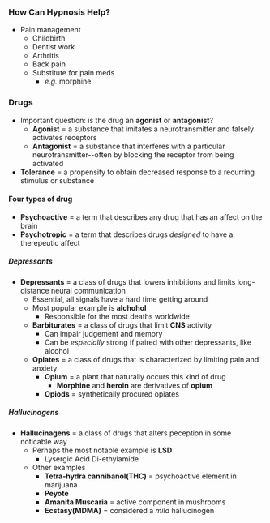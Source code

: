 ### How Can Hypnosis Help?
- Pain management
    * Childbirth
    * Dentist work
    * Arthritis
    * Back pain
    * Substitute for pain meds
        + *e.g.* morphine

### Drugs
- Important question: is the drug an **agonist** or **antagonist**?
    * **Agonist** = a substance that imitates a neurotransmitter and falsely activates receptors
    * **Antagonist** = a substance that interferes with a particular neurotransmitter--often by blocking the receptor from being activated
- **Tolerance** = a propensity to obtain decreased response to a recurring stimulus or substance


#### Four types of drug
- **Psychoactive** = a term that describes any drug that has an affect on the brain
- **Psychotropic** = a term that describes drugs *designed* to have a therepeutic affect


##### Depressants
- **Depressants** = a class of drugs that lowers inhibitions and limits long-distance neural communication
    * Essential, all signals have a hard time getting around
    * Most popular example is **alchohol**
        + Responsible for the most deaths worldwide
    * **Barbiturates** = a class of drugs that limit **CNS** activity
        + Can impair judgement and memory
        + Can be *especially* strong if paired with other depressants, like alcohol
    * **Opiates** = a class of drugs that is characterized by limiting pain and anxiety
        + **Opium** = a plant that naturally occurs this kind of drug
            - **Morphine** and **heroin** are derivatives of **opium**
        + **Opiods** = synthetically procured opiates

##### Hallucinagens
- **Hallucinagens** = a class of drugs that alters peception in some noticable way
    * Perhaps the most notable example is **LSD**
        +  Lysergic Acid Di-ethylamide
    * Other examples
        - **Tetra-hydra cannibanol(THC)** = psychoactive element in marijuana
        - **Peyote**
        - **Amanita Muscaria** = active component in mushrooms
        - **Ecstasy(MDMA)** = considered a *mild* hallucinogen
